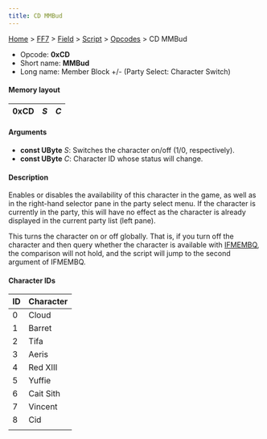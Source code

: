 ```yaml
---
title: CD MMBud
---
```


[Home](Main%20Page.md) > [FF7](FF7.md) > [Field](FF7/Field.md) > [Script](FF7/Field/Script.md) > [Opcodes](FF7/Field/Script/Opcodes.md) > CD MMBud

-   Opcode: **0xCD**
-   Short name: **MMBud**
-   Long name: Member Block +/- (Party Select: Character Switch)

#### Memory layout

| 0xCD | *S* | *C* |
|------|-----|-----|

#### Arguments

-   **const UByte** *S*: Switches the character on/off (1/0,
    respectively).
-   **const UByte** *C*: Character ID whose status will change.

#### Description

Enables or disables the availability of this character in the game, as
well as in the right-hand selector pane in the party select menu. If the
character is currently in the party, this will have no effect as the
character is already displayed in the current party list (left pane).

This turns the character on or off globally. That is, if you turn off
the character and then query whether the character is available with
[IFMEMBQ][], the comparison will not hold, and the script will jump to
the second argument of IFMEMBQ.

#### Character IDs

| ID  | Character |
|-----|-----------|
| 0   | Cloud     |
| 1   | Barret    |
| 2   | Tifa      |
| 3   | Aeris     |
| 4   | Red XIII  |
| 5   | Yuffie    |
| 6   | Cait Sith |
| 7   | Vincent   |
| 8   | Cid       |
|     |           |

  [IFMEMBQ]: ../CC%20IFMEMBQ.md "wikilink"
